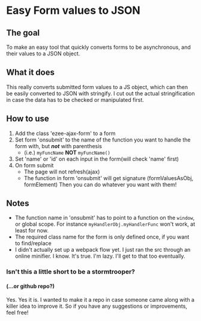 # Easy Form values to JSON
## The goal 
To make an easy tool that quickly converts forms to be asynchronous, and their values to a JSON object.

## What it does
This really converts submitted form values to a JS object, which can then be easily converted to JSON with stringify. 
I cut out the actual stringification in case the data has to be checked or manipulated first.

## How to use
1. Add the class 'ezee-ajax-form' to a form
2. Set form 'onsubmit' to the name of the function you want to handle the form with, but **_not_** with parenthesis
    * (i.e.) `myFuncName` **NOT** `myFuncName()`
3. Set 'name' or 'id' on each input in the form(will check 'name' first)
4. On form submit
    * The page will not refresh(ajax)
    * The function in form 'onsubmit' will get signature (formValuesAsObj, formElement)
Then you can do whatever you want with them!

## Notes
* The function name in 'onsubmit' has to point to a function on the `window`, or global scope. For instance `myHandlerObj.myHandlerFunc` won't work, at least for now.
* The required class name for the form is only defined once, if you want to find/replace
* I didn't actually set up a webpack flow yet. I just ran the src through an online minifier. I know. It's true. I'm lazy. I'll get to that too eventually. 

### Isn't this a little short to be a stormtrooper?
#### (...or github repo?)
Yes. Yes it is. 
I wanted to make it a repo in case someone came along with a killer idea to improve it.
So if you have any suggestions or improvements, feel free!
